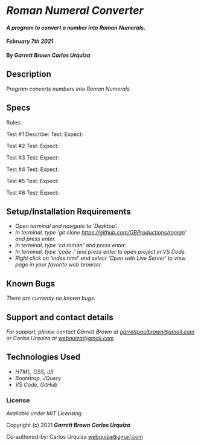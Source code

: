 # _Roman Numeral Converter_

#### _A program to convert a number into Roman Numerals._
#### _February 7th 2021_

#### By _**Garrett Brown** **Carlos Urquiza**_

## Description

_Program converts numbers into Roman Numerals._

## Specs

Rules:


Test #1
Describe:
Test: 
Expect:

Test #2
Test: 
Expect:

Test #3
Test: 
Expect:

Test #4
Test: 
Expect: 

Test #5
Test:
Expect:

Test #6
Test:
Expect:



## Setup/Installation Requirements


* _Open terminal and navigate to 'Desktop'._
* _In terminal, type 'git clone https://github.com/GBProductions/roman' and press enter._
* _In terminal, type 'cd roman' and press enter._
* _In terminal, type 'code .' and press enter to open project in VS Code._
* _Right click on 'index.html' and select 'Open with Live Server' to view page in your favorite web browser._


## Known Bugs

_There are currently no known bugs._

## Support and contact details

_For support, please contact Garrett Brown at <garrettpaulbrown@gmail.com> or Carlos Urquiza at <webquiza@gmail.com>_

## Technologies Used

* _HTML, CSS, JS_
* _Bootstrap, JQuery_
* _VS Code, GitHub_

### License

*Available under MIT Licensing*

Copyright (c) 2021 **_Garrett Brown_** **_Carlos Urquiza_**

Co-authored-by: Carlos Urquiza <webquiza@gmail.com>